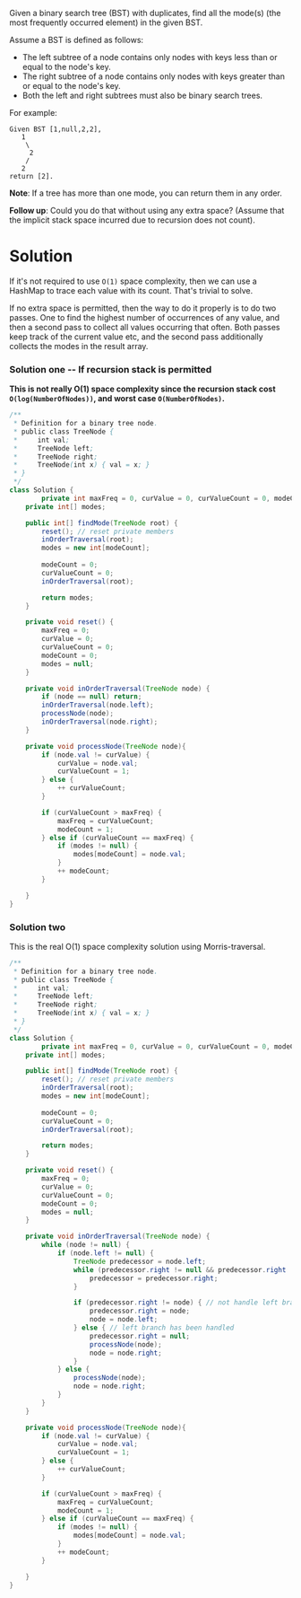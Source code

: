 Given a binary search tree (BST) with duplicates, find all the mode(s) (the most frequently occurred element) in the given BST.

Assume a BST is defined as follows:

* The left subtree of a node contains only nodes with keys less than or equal to the node's key.
* The right subtree of a node contains only nodes with keys greater than or equal to the node's key.
* Both the left and right subtrees must also be binary search trees.

For example:

```
Given BST [1,null,2,2],
   1
    \
     2
    /
   2
return [2].
```

__Note__: If a tree has more than one mode, you can return them in any order.

__Follow up__: Could you do that without using any extra space? (Assume that the implicit stack space incurred due to recursion does not count).

# Solution

If it's not required to use `O(1)` space complexity, then we can use a HashMap to trace each value with its count. That's trivial to solve.

If no extra space is permitted, then the way to do it properly is to do two passes. One to find the highest number of occurrences of any value, and then a second pass to collect all values occurring that often. Both passes keep track of the current value etc, and the second pass additionally collects the modes in the result array. 

### Solution one -- If recursion stack is permitted

__This is not really O(1) space complexity since the recursion stack cost `O(log(NumberOfNodes))`, and worst case `O(NumberOfNodes)`.__

```java
/**
 * Definition for a binary tree node.
 * public class TreeNode {
 *     int val;
 *     TreeNode left;
 *     TreeNode right;
 *     TreeNode(int x) { val = x; }
 * }
 */
class Solution {
        private int maxFreq = 0, curValue = 0, curValueCount = 0, modeCount = 0;
    private int[] modes;

    public int[] findMode(TreeNode root) {
        reset(); // reset private members
        inOrderTraversal(root);
        modes = new int[modeCount];
        
        modeCount = 0;
        curValueCount = 0;
        inOrderTraversal(root);

        return modes;
    }

    private void reset() {
        maxFreq = 0;
        curValue = 0;
        curValueCount = 0;
        modeCount = 0;
        modes = null;
    }

    private void inOrderTraversal(TreeNode node) {
        if (node == null) return;
        inOrderTraversal(node.left);
        processNode(node);
        inOrderTraversal(node.right);
    }

    private void processNode(TreeNode node){
        if (node.val != curValue) {
            curValue = node.val;
            curValueCount = 1;
        } else {
            ++ curValueCount;
        }

        if (curValueCount > maxFreq) {
            maxFreq = curValueCount;
            modeCount = 1;
        } else if (curValueCount == maxFreq) {
            if (modes != null) {
                modes[modeCount] = node.val;
            }
            ++ modeCount;
        }

    }
}
```

### Solution two

This is the real O(1) space complexity solution using Morris-traversal.

```java
/**
 * Definition for a binary tree node.
 * public class TreeNode {
 *     int val;
 *     TreeNode left;
 *     TreeNode right;
 *     TreeNode(int x) { val = x; }
 * }
 */
class Solution {
        private int maxFreq = 0, curValue = 0, curValueCount = 0, modeCount = 0;
    private int[] modes;

    public int[] findMode(TreeNode root) {
        reset(); // reset private members
        inOrderTraversal(root);
        modes = new int[modeCount];
        
        modeCount = 0;
        curValueCount = 0;
        inOrderTraversal(root);

        return modes;
    }

    private void reset() {
        maxFreq = 0;
        curValue = 0;
        curValueCount = 0;
        modeCount = 0;
        modes = null;
    }

    private void inOrderTraversal(TreeNode node) {
        while (node != null) {
            if (node.left != null) {
                TreeNode predecessor = node.left;
                while (predecessor.right != null && predecessor.right != node) {
                    predecessor = predecessor.right;
                }

                if (predecessor.right != node) { // not handle left branch yet
                    predecessor.right = node;
                    node = node.left;
                } else { // left branch has been handled
                    predecessor.right = null;
                    processNode(node);
                    node = node.right;
                }
            } else {
                processNode(node);
                node = node.right;
            }
        }
    }

    private void processNode(TreeNode node){
        if (node.val != curValue) {
            curValue = node.val;
            curValueCount = 1;
        } else {
            ++ curValueCount;
        }

        if (curValueCount > maxFreq) {
            maxFreq = curValueCount;
            modeCount = 1;
        } else if (curValueCount == maxFreq) {
            if (modes != null) {
                modes[modeCount] = node.val;
            }
            ++ modeCount;
        }

    }
}
```
